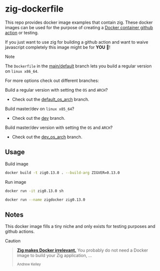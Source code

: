 # zig-dockerfile
This repo provides docker image examples that contain zig.
These docker images can be used for the purpose of creating a [Docker container github action](https://docs.github.com/en/actions/sharing-automations/creating-actions/creating-a-docker-container-action) or testing.

If you just want to use zig for building a github action and want to waive javascript completely this image might be for **YOU** 🫵!

> [!NOTE]
> The `Dockerfile` in the [main/default](https://github.com/42LM/zig-dockerfile) branch lets
> you build a regular version on `linux x86_64`.
>
> For more options check out different branches:
>
> Build a regular version with setting the `OS` and `ARCH`?
> - Check out the [default_os_arch](https://github.com/42LM/zig-dockerfile/tree/default_os_arch) branch.
>
> Build master/dev on `linux x85_64`?
> - Check out the [dev](https://github.com/42LM/zig-dockerfile/tree/dev) branch.
>
> Build master/dev version with setting the `OS` and `ARCH`?
> - Check out the [dev_os_arch](https://github.com/42LM/zig-dockerfile/tree/dev_os_arch) branch.

## Usage
Build image
```sh
docker build -t zig0.13.0 . --build-arg ZIGVER=0.13.0
```

Run image
```sh
docker run -it zig0.13.0 sh
```
```sh
docker run --name zigdocker zig0.13.0
```

## Notes
This docker image fills a tiny niche and only exists for testing purposes and github actions.

> [!CAUTION]
> > [**Zig makes Docker irrelevant.**](https://github.com/ziglang/docker-zig) You probably do not need a Docker image to
build your Zig application, ...
> >
> > <sup>Andrew Kelley</sup>
